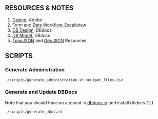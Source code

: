 ## RESOURCES & NOTES

1. [Design](https://xd.adobe.com/view/26c48557-3a9c-40c6-a370-f4af7991c47a-7397/screen/d04a4230-78b9-422f-8c13-142e609b13a8/specs/), Adobe
2. [Form and Data Workflow](https://app.excalidraw.com/l/2tVeGVHqKIQ/1ktf3ES2YYn), Excalidraw
3. [DB Design](https://dbdocs.io/deden/iwsims), DBdocs
4. [DB Model](https://dbdocs.io/deden/iwsims-django), DBdocs
5. [TopoJSON](https://github.com/akvo/iwsims-demo/tree/main/backend/source/fiji.topojson) and [GeoJSON](https://github.com/akvo/iwsims-demo/blob/main/doc/resource/fiji.geojson) Resources

## SCRIPTS

### Generate Administration

```
./scripts/generate_administration.sh <output_file>.csv
```

### Generate and Update DBDocs

Note that you should have an account in [dbdocs.io](https://dbdocs.io/) and install dbdocs CLI

```
./scripts/generate_dbml.sh
```
